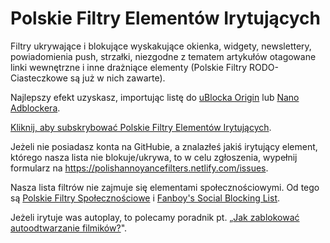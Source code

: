# Polskie Filtry Elementów Irytujących

Filtry ukrywające i blokujące wyskakujące okienka, widgety, newslettery, powiadomienia push, strzałki, niezgodne z tematem artykułów otagowane linki wewnętrzne i inne drażniące elementy (Polskie Filtry RODO-Ciasteczkowe są już w nich zawarte).

Najlepszy efekt uzyskasz, importując listę do [uBlocka Origin](https://github.com/gorhill/uBlock/releases) lub [Nano Adblockera](https://github.com/NanoAdblocker/NanoCore/releases).

[Kliknij, aby subskrybować Polskie Filtry Elementów Irytujących][Subskrybuj Polskie Filtry EI].


Jeżeli nie posiadasz konta na GitHubie, a znalazłeś jakiś irytujący element, którego nasza lista nie blokuje/ukrywa, to w celu zgłoszenia, wypełnij formularz na https://polishannoyancefilters.netlify.com/issues.

Nasza lista filtrów nie zajmuje się elementami społecznościowymi. Od tego są [Polskie Filtry Społecznościowe](https://raw.githubusercontent.com/MajkiIT/polish-ads-filter/master/adblock_social_filters/adblock_social_list.txt) i [Fanboy's Social Blocking List](https://easylist-downloads.adblockplus.org/fanboy-social.txt).


Jeżeli irytuje was autoplay, to polecamy poradnik pt. „[Jak zablokować autoodtwarzanie filmików?](https://github.com/PolishFiltersTeam/PolishAnnoyanceFilters/wiki/Jak-zablokowa%C4%87-autoodtwarzanie-filmik%C3%B3w%3F)".


[Subskrybuj Polskie Filtry EI]: https://subscribe.adblockplus.org/?location=https://raw.githubusercontent.com/PolishFiltersTeam/PolishAnnoyanceFilters/master/PPB.txt&title=Polskie%20Filtry%20Elementów%20Irytujących
